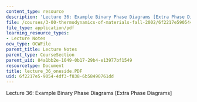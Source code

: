 ```yaml
---
content_type: resource
description: 'Lecture 36: Example Binary Phase Diagrams [Extra Phase Diagrams]'
file: /courses/3-00-thermodynamics-of-materials-fall-2002/6f2217e590544df3f8386b58490761dd_lecture_36_oneside.PDF
file_type: application/pdf
learning_resource_types:
- Lecture Notes
ocw_type: OCWFile
parent_title: Lecture Notes
parent_type: CourseSection
parent_uid: 84a1bb2e-1049-0b17-29b4-e13977bf1549
resourcetype: Document
title: lecture_36_oneside.PDF
uid: 6f2217e5-9054-4df3-f838-6b58490761dd
---
```

Lecture 36: Example Binary Phase Diagrams [Extra Phase Diagrams]

